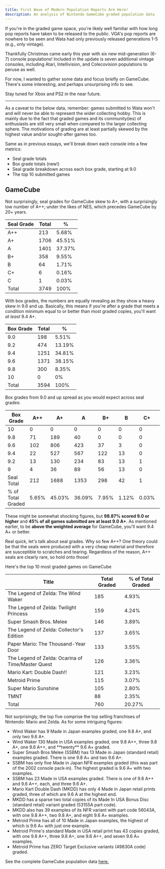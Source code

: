 ```yaml
---
title: First Wave of Modern Population Reports Are Here!
description: An analysis of Nintendo GameCube graded population data
---
```

If you're in the graded game space, you're likely well familiar with how long pop reports have taken to be released to the public. VGA's pop reports are nowhere to be seen and Wata had only previously released generations 1-5 (e.g., only vintage).

Thankfully Christmas came early this year with six new mid-generation (6-7) console populations! Included in the update is seven additional vintage consoles, including Atari, Intellivision, and Colecovision populations to peruse as well.

For now, I wanted to gather some data and focus briefly on GameCube. There's some interesting, and perhaps unsurprising info to see.

Stay tuned for Xbox and PS2 in the near future.

- - -

As a caveat to the below data, remember: games submitted to Wata won't and will never be able to represent the wider collecting hobby. This is mainly due to the fact that graded games and its community(ies) of enthusiasts are still very small when compared to the larger collecting sphere. The motivations of grading are at least partially skewed by the highest value and/or sought-after games too.

Same as in previous essays, we'll break down each console into a few metrics:

* Seal grade totals
* Box grade totals (new!)
* Seal grade breakdown across each box grade, starting at 9.0
* The top 10 submitted games

## GameCube

Not surprisingly, seal grades for GameCube skew to A+, with a surprisingly low number of A++; under the likes of NES, which precedes GameCube by 20+ years.

| Seal Grade | Total | %      |
| ---------- | ----- | ------ |
| A++        | 213   | 5.68%  |
| A+         | 1706  | 45.51% |
| A          | 1401  | 37.37% |
| B+         | 358   | 9.55%  |
| B          | 64    | 1.71%  |
| C+         | 6     | 0.16%  |
| C          | 1     | 0.03%  |
| Total      | 3749  | 100%   |

With box grades, the numbers are equally revealing as they show a heavy skew in 9.6 and up. Basically, this means if you're after a grade that meets a condition minimum equal to or better than most graded copies, you'll want *at least* 9.4 A+.

| Box Grade | Total | %      |
| --------- | ----- | ------ |
| 9.0       | 198   | 5.51%  |
| 9.2       | 474   | 13.19% |
| 9.4       | 1251  | 34.81% |
| 9.6       | 1371  | 38.15% |
| 9.8       | 300   | 8.35%  |
| 10        | 0     | 0%     |
| Total     | 3594  | 100%   |

Box grades from 9.0 and up spread as you would expect across seal grades:

| Box Grade         | A++   | A+     | A      | B+    | B     | C+    | C     | NS    |
| ----------------- | ----- | ------ | ------ | ----- | ----- | ----- | ----- | ----- |
| 10                | 0     | 0      | 0      | 0     | 0     | 0     | 0     | 0     |
| 9.8               | 71    | 189    | 40     | 0     | 0     | 0     | 0     | 0     |
| 9.6               | 102   | 806    | 423    | 37    | 3     | 0     | 0     | 0     |
| 9.4               | 22    | 527    | 567    | 122   | 13    | 0     | 0     | 0     |
| 9.2               | 13    | 130    | 234    | 83    | 13    | 1     | 0     | 0     |
| 9                 | 4     | 36     | 89     | 56    | 13    | 0     | 0     | 0     |
| Seal Total        | 212   | 1688   | 1353   | 298   | 42    | 1     | 0     | 0     |
| % of Total Graded | 5.65% | 45.03% | 36.09% | 7.95% | 1.12% | 0.03% | 0.00% | 0.00% |

These might be somewhat shocking figures, but **98.87% scored 9.0 or higher** and **45% of all games submitted are at least 9.0 A+**. As mentioned earlier, to be **above the weighted average** for GameCube, you'll want 9.4 A+ or better.

Real quick, let's talk about seal grades. Why so few A++? One theory could be that the seals were produced with a very cheap material and therefore are susceptible to scratches and tearing. Regardless of the reason, A++ seals are clearly rare, so hold onto those!

Here's the top 10 most graded games on GameCube

| Title                                             | Total Graded | % of Total Graded |
| ------------------------------------------------- | ------------ | ----------------- |
| The Legend of Zelda: The Wind Waker               | 185          | 4.93%             |
| The Legend of Zelda: Twilight Princess            | 159          | 4.24%             |
| Super Smash Bros. Melee                           | 146          | 3.89%             |
| The Legend of Zelda: Collector's Edition          | 137          | 3.65%             |
| Paper Mario: The Thousand-Year Door               | 133          | 3.55%             |
| The Legend of Zelda: Ocarina of Time/Master Quest | 126          | 3.36%             |
| Mario Kart: Double Dash!!                         | 121          | 3.23%             |
| Metroid Prime                                     | 115          | 3.07%             |
| Super Mario Sunshine                              | 105          | 2.80%             |
| TMNT                                              | 88           | 2.35%             |
| Total                                             | 760          | 20.27%            |

Not surprisingly, the top five comprise the top selling franchises of Nintendo: Mario and Zelda. As for some intriguing figures:

* Wind Waker has 9 Made in Japan examples graded, one 9.8 A+, and only two 9.6 A+.
* Wind Waker 130 Made in USA examples graded, one 9.8 A++, three 9.8 A+, one 9.6 A++, and \*\*twenty\*\* 9.6 A+ graded.
* Super Smash Bros Melee (SSBM) has 13 Made in Japan (standard retail) examples graded. There is one 9.8 A+ and two 9.6 A+.
* SSBM has only five Made in Japan NFR examples graded (this was part of the 2002 console pack-in). The highest graded is 9.6 A+ with two examples.
* SSBM has 23 Made in USA examples graded. There is one of 9.8 A++ and 9.6 A++, each, and three 9.6 A+.
* Mario Kart Double Dash (MKDD) has only 4 Made in Japan retail prints graded, three of which are 9.6 A at the highest end.
* MKDD has a sparse two total copies of its Made In USA Bonus Disc (standard retail) variant graded (53155A part code). 
* MKDD also has 39 examples of its NFR variant with part code 56043A, with one 9.8 A++, two 9.8 A+, and eight 9.6 A+ examples.
* Metroid Prime has all of 10 Made in Japan examples, the highest of which is 9.6 A+ with just one example.
* Metroid Prime's standard Made in USA retail print has 43 copies graded, with one 9.8 A++, three 9.8 A+, one 9.6 A++, and seven 9.6 A+ examples.
* Metroid Prime has ZERO Target Exclusive variants (49830A code) graded.

See the complete GameCube population data [here.](https://www.watagames.com/populations/gamecube/index.html)